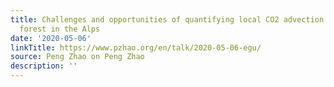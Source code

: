 ```yaml
---
title: Challenges and opportunities of quantifying local CO2 advection at a mountain
  forest in the Alps
date: '2020-05-06'
linkTitle: https://www.pzhao.org/en/talk/2020-05-06-egu/
source: Peng Zhao on Peng Zhao
description: ''
---
```

